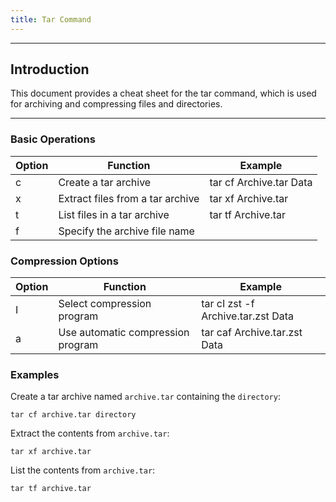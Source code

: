 ```yaml
---
title: Tar Command
---
```


______________________________________________________________________

## Introduction

This document provides a cheat sheet for the tar command, which is used for archiving and compressing files and directories.

______________________________________________________________________

### Basic Operations

| Option | Function                         | Example                 |
| ------ | -------------------------------- | ----------------------- |
| c      | Create a tar archive             | tar cf Archive.tar Data |
| x      | Extract files from a tar archive | tar xf Archive.tar      |
| t      | List files in a tar archive      | tar tf Archive.tar      |
| f      | Specify the archive file name    |                         |

### Compression Options

| Option | Function                          | Example                            |
| ------ | --------------------------------- | ---------------------------------- |
| I      | Select compression program        | tar cI zst -f Archive.tar.zst Data |
| a      | Use automatic compression program | tar caf Archive.tar.zst Data       |

### Examples

Create a tar archive named `archive.tar` containing the `directory`:

```
tar cf archive.tar directory
```

Extract the contents from `archive.tar`:

```
tar xf archive.tar
```

List the contents from `archive.tar`:

```
tar tf archive.tar
```
